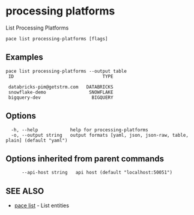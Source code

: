 # processing platforms

List Processing Platforms

```
pace list processing-platforms [flags]
```

## Examples

```
pace list processing-platforms --output table
 ID                                 TYPE

 databricks-pim@getstrm.com   DATABRICKS
 snowflake-demo                SNOWFLAKE
 bigquery-dev                   BIGQUERY
```

## Options

```
  -h, --help            help for processing-platforms
  -o, --output string   output formats [yaml, json, json-raw, table, plain] (default "yaml")
```

## Options inherited from parent commands

```
      --api-host string   api host (default "localhost:50051")
```

## SEE ALSO

* [pace list](./) - List entities
